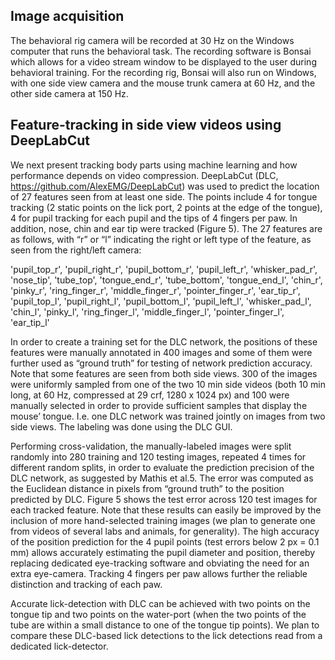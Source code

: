 
## Image acquisition 

The behavioral rig camera will be recorded at 30 Hz on the Windows computer that runs the behavioral task. The recording software is Bonsai which allows for a video stream window to be displayed to the user during behavioral training. For the recording rig, Bonsai will also run on Windows, with one side view camera and the mouse trunk camera at 60 Hz, and the other side camera at 150 Hz. 
 
## Feature-tracking in side view videos using DeepLabCut	 	 
	
We next present tracking body parts using machine learning and how performance depends on video compression. DeepLabCut (DLC, https://github.com/AlexEMG/DeepLabCut) was used to predict the location of 27 features seen from at least one side. The points include 4 for tongue tracking (2 static points on the lick port, 2 points at the edge of the tongue), 4 for pupil tracking for each pupil and the tips of 4 fingers per paw. In addition, nose, chin and ear tip were tracked (Figure 5). The 27 features are as follows, with “r” or “l” indicating the right or left type of the feature, as seen from the right/left camera:

'pupil_top_r', 'pupil_right_r', 'pupil_bottom_r', 'pupil_left_r', 'whisker_pad_r', 'nose_tip', 'tube_top', 'tongue_end_r', 'tube_bottom', 'tongue_end_l', 'chin_r', 'pinky_r', 'ring_finger_r', 'middle_finger_r', 'pointer_finger_r', 'ear_tip_r', 'pupil_top_l', 'pupil_right_l', 'pupil_bottom_l', 'pupil_left_l', 'whisker_pad_l', 'chin_l', 'pinky_l', 'ring_finger_l', 'middle_finger_l', 'pointer_finger_l', 'ear_tip_l'


In order to create a training set for the DLC network, the positions of these features were manually annotated in 400 images and some of them were further used as “ground truth” for testing of network prediction accuracy. Note that some features are seen from both side views. 300 of the images were uniformly sampled from one of the two 10 min side videos (both 10 min long, at 60 Hz, compressed at 29 crf, 1280 x 1024 px) and 100 were manually selected in order to provide sufficient samples that display the mouse’ tongue. I.e. one DLC network was trained jointly on images from two side views. The labeling was done using the DLC GUI. 

Performing cross-validation, the manually-labeled images were split randomly into 280 training and 120 testing images, repeated 4 times for different random splits, in order to evaluate the prediction precision of the DLC network, as suggested by Mathis et al.5. The error was computed as the Euclidean distance in pixels from “ground truth” to the position predicted by DLC. Figure 5 shows the test error across 120 test images for each tracked feature. Note that these results can easily be improved by the inclusion of more hand-selected training images (we plan to generate one from videos of several labs and animals, for generality). The high accuracy of the position prediction for the 4 pupil points (test errors below 2 px = 0.1 mm) allows accurately estimating the pupil diameter and position, thereby replacing dedicated eye-tracking software and obviating the need for an extra eye-camera. Tracking 4 fingers per paw allows further the reliable distinction and tracking of each paw. 
	 
Accurate lick-detection with DLC can be achieved with two points on the tongue tip and two points on the water-port (when the two points of the tube are within a small distance to one of the tongue tip points). We plan to compare these DLC-based lick detections to the lick detections read from a dedicated lick-detector. 




